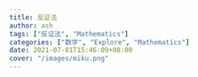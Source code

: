 ```yaml
---
title: 反证法
author: ash
tags: ["反证法", "Mathematics"]
categories: ["数学", "Explore", "Mathematics"]
date: 2021-07-01T15:46:09+08:00
cover: "/images/miku.png"
---
```


